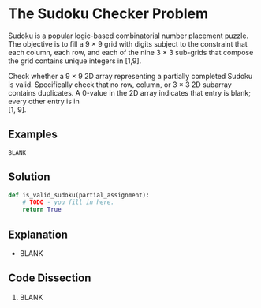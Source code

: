 # The Sudoku Checker Problem
Sudoku is a popular logic-based combinatorial number placement puzzle. The objective is to fill a 9 &times; 9 grid with digits subject to the constraint that each column, each row, and each of the nine 3 &times; 3 sub-grids that compose the grid contains unique integers in [1,9].  

Check whether a 9 &times; 9 2D array representing a partially completed Sudoku is valid. Specifically check that no row, column, or 3 &times; 3 2D subarray contains duplicates. A 0-value in the 2D array indicates that entry is blank; every other entry is in  
[1, 9].  
  
## Examples
```
BLANK
```
  
## Solution
```python
def is_valid_sudoku(partial_assignment):
    # TODO - you fill in here.
    return True
```
  
## Explanation
* BLANK  
  
## Code Dissection
1. BLANK  